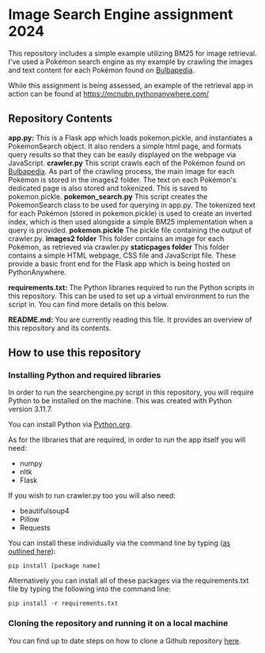 # Image Search Engine assignment 2024

This repository includes a simple example utilizing BM25 for image retrieval. I've used a Pokémon search engine as my example by crawling the images and text content for each Pokémon found on [Bulbapedia](https://bulbapedia.bulbagarden.net/wiki/Main_Page). 

While this assignment is being assessed, an example of the retrieval app in action can be found at https://mcnubn.pythonanywhere.com/ 

## Repository Contents

**app.py:** This is a Flask app which loads pokemon.pickle, and instantiates a PokemonSearch object. It also renders a simple html page, and formats query results so that they can be easily displayed on the webpage via JavaScript.
**crawler.py** This script crawls each of the Pokémon found on [Bulbapedia](https://bulbapedia.bulbagarden.net/wiki/). As part of the crawling process, the main image for each Pokémon is stored in the images2 folder. The text on each Pokémon's dedicated page is also stored and tokenized. This is saved to pokemon.pickle. 
**pokemon_search.py** This script creates the PokemonSearch class to be used for querying in app.py. The tokenized text for each Pokémon (stored in pokemon.pickle) is used to create an inverted index, which is then used alongside a simple BM25 implementation when a query is provided. 
**pokemon.pickle** The pickle file containing the output of crawler.py.
**images2 folder** This folder contains an image for each Pokémon, as retrieved via crawler.py
**staticpages folder** This folder contains a simple HTML webpage, CSS file and JavaScript file. These provide a basic front end for the Flask app which is being hosted on PythonAnywhere.

**requirements.txt:** The Python libraries required to run the Python scripts in this repository. This can be used to set up a virtual environment to run the script in. You can find more details on this below.

**README.md:** You are currently reading this file. It provides an overview of this repository and its contents.


## How to use this repository

### Installing Python and required libraries

In order to run the searchengine.py script in this repository, you will require Python to be installed on the machine. This was created with Python version 3.11.7.

You can install Python via [Python.org](https://www.python.org/downloads/).

As for the libraries that are required, in order to run the app itself you will need:
* numpy
* nltk
* Flask

If you wish to run crawler.py too you will also need:
* beautifulsoup4
* Pillow
* Requests

You can install these individually via the command line by typing ([as outlined here](https://datatofish.com/install-package-python-using-pip/)):

```pip install [package name]```

Alternatively you can install all of these packages via the requirements.txt file by typing the following into the command line:

```pip install -r requirements.txt```


### Cloning the repository and running it on a local machine

You can find up to date steps on how to clone a Github repository [here](https://docs.github.com/en/repositories/creating-and-managing-repositories/cloning-a-repository).
